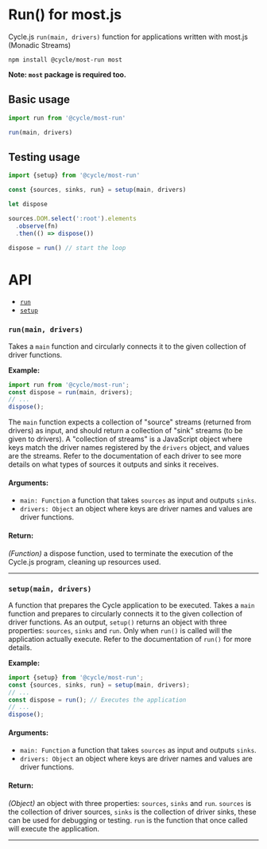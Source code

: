 # Run() for most.js

Cycle.js `run(main, drivers)` function for applications written with most.js (Monadic Streams)

```
npm install @cycle/most-run most
```

**Note: `most` package is required too.**

## Basic usage

```js
import run from '@cycle/most-run'

run(main, drivers)
```

## Testing usage

```js
import {setup} from '@cycle/most-run'

const {sources, sinks, run} = setup(main, drivers)

let dispose

sources.DOM.select(':root').elements
  .observe(fn)
  .then(() => dispose())

dispose = run() // start the loop
```

# API

- [`run`](#run)
- [`setup`](#setup)

### <a id="run"></a> `run(main, drivers)`

Takes a `main` function and circularly connects it to the given collection
of driver functions.

**Example:**
```js
import run from '@cycle/most-run';
const dispose = run(main, drivers);
// ...
dispose();
```

The `main` function expects a collection of "source" streams (returned from
drivers) as input, and should return a collection of "sink" streams (to be
given to drivers). A "collection of streams" is a JavaScript object where
keys match the driver names registered by the `drivers` object, and values
are the streams. Refer to the documentation of each driver to see more
details on what types of sources it outputs and sinks it receives.

#### Arguments:

- `main: Function` a function that takes `sources` as input and outputs `sinks`.
- `drivers: Object` an object where keys are driver names and values are driver functions.

#### Return:

*(Function)* a dispose function, used to terminate the execution of the Cycle.js program, cleaning up resources used.

- - -

### <a id="setup"></a> `setup(main, drivers)`

A function that prepares the Cycle application to be executed. Takes a `main`
function and prepares to circularly connects it to the given collection of
driver functions. As an output, `setup()` returns an object with three
properties: `sources`, `sinks` and `run`. Only when `run()` is called will
the application actually execute. Refer to the documentation of `run()` for
more details.

**Example:**
```js
import {setup} from '@cycle/most-run';
const {sources, sinks, run} = setup(main, drivers);
// ...
const dispose = run(); // Executes the application
// ...
dispose();
```

#### Arguments:

- `main: Function` a function that takes `sources` as input and outputs `sinks`.
- `drivers: Object` an object where keys are driver names and values are driver functions.

#### Return:

*(Object)* an object with three properties: `sources`, `sinks` and `run`. `sources` is the collection of driver sources, `sinks` is the
collection of driver sinks, these can be used for debugging or testing. `run`
is the function that once called will execute the application.

- - -

